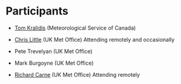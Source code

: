# Participants

- [Tom Kralidis](https://github.com/tomkralidis) (Meteorological Service of Canada)

- [Chris Little](https://github.com/chris-little) (UK Met Office) Attending remotely and occasionally 

- Pete Trevelyan (UK Met Office)

- Mark Burgoyne (UK Met Office)

- [Richard Carne](https://github.com/RichCarne) (UK Met Office) Attending remotely
